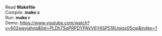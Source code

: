 Read <b>Makefile</b> \
Compile: <b>make c</b> \
Run: <b>make r</b> \
Demo: https://www.youtube.com/watch?v=602wayjahqs&list=PLDh7SqPRPDYPAVV6Y4SP518Ugiqx05cqi&index=1
